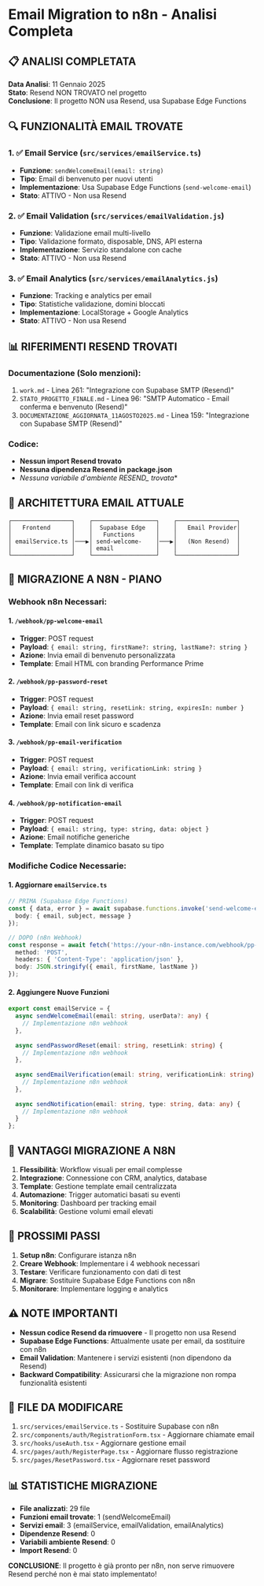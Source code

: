 # Email Migration to n8n - Analisi Completa

## 📋 ANALISI COMPLETATA

**Data Analisi**: 11 Gennaio 2025  
**Stato**: Resend NON TROVATO nel progetto  
**Conclusione**: Il progetto NON usa Resend, usa Supabase Edge Functions

## 🔍 FUNZIONALITÀ EMAIL TROVATE

### 1. ✅ Email Service (`src/services/emailService.ts`)
- **Funzione**: `sendWelcomeEmail(email: string)`
- **Tipo**: Email di benvenuto per nuovi utenti
- **Implementazione**: Usa Supabase Edge Functions (`send-welcome-email`)
- **Stato**: ATTIVO - Non usa Resend

### 2. ✅ Email Validation (`src/services/emailValidation.js`)
- **Funzione**: Validazione email multi-livello
- **Tipo**: Validazione formato, disposable, DNS, API esterna
- **Implementazione**: Servizio standalone con cache
- **Stato**: ATTIVO - Non usa Resend

### 3. ✅ Email Analytics (`src/services/emailAnalytics.js`)
- **Funzione**: Tracking e analytics per email
- **Tipo**: Statistiche validazione, domini bloccati
- **Implementazione**: LocalStorage + Google Analytics
- **Stato**: ATTIVO - Non usa Resend

## 📊 RIFERIMENTI RESEND TROVATI

### Documentazione (Solo menzioni):
1. `work.md` - Linea 261: "Integrazione con Supabase SMTP (Resend)"
2. `STATO_PROGETTO_FINALE.md` - Linea 96: "SMTP Automatico - Email conferma e benvenuto (Resend)"
3. `DOCUMENTAZIONE_AGGIORNATA_11AGOSTO2025.md` - Linea 159: "Integrazione con Supabase SMTP (Resend)"

### Codice:
- **Nessun import Resend trovato**
- **Nessuna dipendenza Resend in package.json**
- **Nessuna variabile d'ambiente RESEND_* trovata**

## 🎯 ARCHITETTURA EMAIL ATTUALE

```
┌─────────────────┐    ┌──────────────────┐    ┌─────────────────┐
│   Frontend      │    │  Supabase Edge   │    │   Email Provider│
│                 │    │   Functions      │    │                 │
│ emailService.ts │───▶│ send-welcome-    │───▶│   (Non Resend)  │
│                 │    │ email            │    │                 │
└─────────────────┘    └──────────────────┘    └─────────────────┘
```

## 🔧 MIGRAZIONE A N8N - PIANO

### Webhook n8n Necessari:

#### 1. `/webhook/pp-welcome-email`
- **Trigger**: POST request
- **Payload**: `{ email: string, firstName?: string, lastName?: string }`
- **Azione**: Invia email di benvenuto personalizzata
- **Template**: Email HTML con branding Performance Prime

#### 2. `/webhook/pp-password-reset`
- **Trigger**: POST request  
- **Payload**: `{ email: string, resetLink: string, expiresIn: number }`
- **Azione**: Invia email reset password
- **Template**: Email con link sicuro e scadenza

#### 3. `/webhook/pp-email-verification`
- **Trigger**: POST request
- **Payload**: `{ email: string, verificationLink: string }`
- **Azione**: Invia email verifica account
- **Template**: Email con link di verifica

#### 4. `/webhook/pp-notification-email`
- **Trigger**: POST request
- **Payload**: `{ email: string, type: string, data: object }`
- **Azione**: Email notifiche generiche
- **Template**: Template dinamico basato su tipo

### Modifiche Codice Necessarie:

#### 1. Aggiornare `emailService.ts`
```typescript
// PRIMA (Supabase Edge Functions)
const { data, error } = await supabase.functions.invoke('send-welcome-email', {
  body: { email, subject, message }
});

// DOPO (n8n Webhook)
const response = await fetch('https://your-n8n-instance.com/webhook/pp-welcome-email', {
  method: 'POST',
  headers: { 'Content-Type': 'application/json' },
  body: JSON.stringify({ email, firstName, lastName })
});
```

#### 2. Aggiungere Nuove Funzioni
```typescript
export const emailService = {
  async sendWelcomeEmail(email: string, userData?: any) {
    // Implementazione n8n webhook
  },
  
  async sendPasswordReset(email: string, resetLink: string) {
    // Implementazione n8n webhook
  },
  
  async sendEmailVerification(email: string, verificationLink: string) {
    // Implementazione n8n webhook
  },
  
  async sendNotification(email: string, type: string, data: any) {
    // Implementazione n8n webhook
  }
};
```

## 🚀 VANTAGGI MIGRAZIONE A N8N

1. **Flessibilità**: Workflow visuali per email complesse
2. **Integrazione**: Connessione con CRM, analytics, database
3. **Template**: Gestione template email centralizzata
4. **Automazione**: Trigger automatici basati su eventi
5. **Monitoring**: Dashboard per tracking email
6. **Scalabilità**: Gestione volumi email elevati

## 📝 PROSSIMI PASSI

1. **Setup n8n**: Configurare istanza n8n
2. **Creare Webhook**: Implementare i 4 webhook necessari
3. **Testare**: Verificare funzionamento con dati di test
4. **Migrare**: Sostituire Supabase Edge Functions con n8n
5. **Monitorare**: Implementare logging e analytics

## ⚠️ NOTE IMPORTANTI

- **Nessun codice Resend da rimuovere** - Il progetto non usa Resend
- **Supabase Edge Functions**: Attualmente usate per email, da sostituire con n8n
- **Email Validation**: Mantenere i servizi esistenti (non dipendono da Resend)
- **Backward Compatibility**: Assicurarsi che la migrazione non rompa funzionalità esistenti

## 🔗 FILE DA MODIFICARE

1. `src/services/emailService.ts` - Sostituire Supabase con n8n
2. `src/components/auth/RegistrationForm.tsx` - Aggiornare chiamate email
3. `src/hooks/useAuth.tsx` - Aggiornare gestione email
4. `src/pages/auth/RegisterPage.tsx` - Aggiornare flusso registrazione
5. `src/pages/ResetPassword.tsx` - Aggiornare reset password

## 📊 STATISTICHE MIGRAZIONE

- **File analizzati**: 29 file
- **Funzioni email trovate**: 1 (sendWelcomeEmail)
- **Servizi email**: 3 (emailService, emailValidation, emailAnalytics)
- **Dipendenze Resend**: 0
- **Variabili ambiente Resend**: 0
- **Import Resend**: 0

**CONCLUSIONE**: Il progetto è già pronto per n8n, non serve rimuovere Resend perché non è mai stato implementato!
